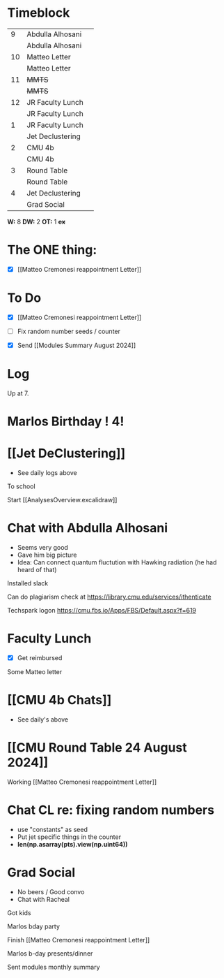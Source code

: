 # Timeblock

|     |                  |     |
| --- | ---------------- | --- |
| 9   | Abdulla Alhosani |     |
|     | Abdulla Alhosani |     |
| 10  | Matteo Letter    |     |
|     | Matteo Letter    |     |
| 11  | ~~MMTS~~         |     |
|     | ~~MMTS~~         |     |
| 12  | JR Faculty Lunch |     |
|     | JR Faculty Lunch |     |
| 1   | JR Faculty Lunch |     |
|     | Jet Declustering |     |
| 2   | CMU 4b           |     |
|     | CMU 4b           |     |
| 3   | Round Table      |     |
|     | Round Table      |     |
| 4   | Jet Declustering |     |
|     | Grad Social      |     |

**W:** 8 
**DW:** 2
**OT:** 1
 **~~ex~~**

# The ONE thing: 
- [x] [[Matteo Cremonesi reappointment Letter]]


# To Do
- [x] [[Matteo Cremonesi reappointment Letter]]
- [ ] Fix random number seeds / counter 
- [x] Send [[Modules Summary August 2024]]



# Log

Up at 7. 

# Marlos Birthday !  4! 

# [[Jet DeClustering]]
- See daily logs above


To school

Start [[AnalysesOverview.excalidraw]]

# Chat with Abdulla Alhosani
- Seems very good
- Gave him big picture
- Idea: Can connect quantum fluctution with Hawking radiation (he had heard of that)


Installed slack

Can do plagiarism check at https://library.cmu.edu/services/ithenticate

Techspark logon
https://cmu.fbs.io/Apps/FBS/Default.aspx?f=619

# Faculty Lunch
- [x] Get reimbursed

Some Matteo letter


# [[CMU 4b Chats]]
- See daily's above


# [[CMU Round Table 24 August 2024]]

Working [[Matteo Cremonesi reappointment Letter]]

# Chat CL re: fixing random numbers
- use "constants" as seed
- Put jet specific things in the counter
- **len(np.asarray(pts).view(np.uint64))**

# Grad Social 
- No beers / Good convo
- Chat with Racheal 

Got kids

Marlos bday party

Finish [[Matteo Cremonesi reappointment Letter]]

Marlos b-day presents/dinner

Sent modules monthly summary